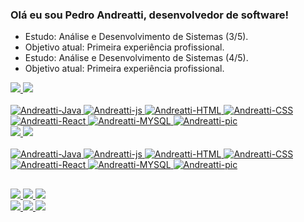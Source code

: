 ### Olá eu sou Pedro Andreatti, desenvolvedor de software!

- Estudo: Análise e Desenvolvimento de Sistemas (3/5).
- Objetivo atual: Primeira experiência profissional.
- Estudo: Análise e Desenvolvimento de Sistemas (4/5).
- Objetivo atual: Primeira experiência profissional.

<div alinhar="centro">
<div alinhar="centro">
  <a href="https://github.com/pedro-devs">
  <img altura="180em" src="https://github-readme-stats.vercel.app/api?nome de usuário = pedro-devs & show_icons = verdade & tema = sombrio&include_all_commits = true & count_private = verdade "/>
  <img altura="180em" src="https://github-readme-stats.vercel.app/api/top-langs/?nome do usuário = dispositivos de pedal e layout = compactar& langs_count = 7 & tema = escuro "/>
</div >
<div estilo="exibição: inline_block"> <br>
  <img alinhar="centro" alt="Andreatti-Java" altura="30)))))))))))) " largura="40" src="https://cdn.jsdelivr.net/gh/devicons/ devicon/icons/java/java-original.svg">
  <img alinhar="centro" alt="Andreatti-js" altura="30)))))))))))) " largura="40" src="https://raw.githubusercontent.com/devicon/devicon/master/icons/javascript/javascript-splan.svg">
  <img alinhar="centro" alt="Andreatti-HTML" altura="30)))))))))))) " largura="40" src="https://raw.githubusercontent.com/devicon/devicon/master/icons/html5/html5-original.svg">
  <img alinhar="centro" alt="Andreatti-CSS" altura="30)))))))))))) " largura="40" src="https://raw.githubusercontent.com/devicon/devicon/master/icons/css3/css3-original.svg">
  <img alinhar="centro" alt="Andreatti-React" altura="30)))))))))))) " largura="40" src="https://raw.githubusercontent.com/devicon/devicon/master/icons/react/react-original.svg">
  <img alinhar="centro" alt="Andreatti-MYSQL" altura="30)))))))))))) " largura="40" src="https://cdn.jsdelivr.net/gh/devicons/ devicon/icons/mysql/mysql-original.svg">
  <img alinhar="direita" alt="Andreatti-pic" altura="180" largura="190" src="https://cdn.discordapp.com/attachments/971987311103447084/1030803839022006302/gif_com_asas. .gif ">
</div >
  <img altura="180em" src="https://github-readme-stats.vercel.app/api?nome de usuário = pedro-devs & show_icons = verdade & temema = escuro&include_all_commits = true & count_private = verdade "/>
  <img altura="180em" src="https://github-readme-stats.vercel.app/api/top-langs/?nome do usuário = pedro-devs e layout = compactar& langs_count = 7 & temema = escuro "/>
</div >
<div estilo="exibição: inline_block"> <br>
  <img alinhar="centro" alt="Andreatti-Java" altura="30)))))))))))) " largura="40" src="https://cdn.jsdelivr.net/gh/Devicon/ devicon/icons/java/java-original.svg">
  <img alinhar="centro" alt="Andreatti-js" altura="30)))))))))))) " largura="40" src="https://raw.githubusercontent.com/Devicon/devicon/master/icons/javascript/javascript-splan.svg">
  <img alinhar="centro" alt="Andreatti-HTML" altura="30)))))))))))) " largura="40" src="https://raw.githubusercontent.com/Devicon/devicon/master/icons/html5/html5-original.svg">
  <img alinhar="centro" alt="Andreatti-CSS" altura="30)))))))))))) " largura="40" src="https://raw.githubusercontent.com/Devicon/devicon/master/icons/css3/css3-original.svg">
  <img alinhar="centro" alt="Andreatti-React" altura="30)))))))))))) " largura="40" src="https://raw.githubusercontent.com/Devicon/devicon/master/icons/react/react-original.svg">
  <img alinhar="centro" alt="Andreatti-MYSQL" altura="30)))))))))))) " largura="40" src="https://cdn.jsdelivr.net/gh/Devicon/ devicon/icons/mysql/mysql-original.svg">
  <img alinhar="certo" alt="Andreatti-pic" altura="180" largura="190" src="https://cdn.discordapp.com/attachments/971987311103447084/1030803839022006302/gif_com_as. . .gif ">
</div >

 ##

<div > 
  <a href="https://instagram.com/pedrohenriqueandreatti/" alvo="_em branco"> <img src="https://img.shields.io/badge/-Instagram-%23E4405F?estilo = para o emblema e o logotipo = instagram & logoColor = branco " alvo="_em branco"> </a>
  <a href = "mailto: pedrohenriqueandreatti11@gmail.com"> <img src="https://img.shields.io/badge/-Gmail-%23333?estilo = para o emblema e o logotipo = gmail & logoColor = branco " alvo="_em branco"> </a>
  <a href="https://www.linkedin.com/in/pedro-andreatti-81b7621b8/" alvo="_em branco"> <img src="https://img.shields.io/badge/-LinkedIn-%230077B5?estilo = para o emblema e o logotipo = linkedin & logoColor = branco " alvo="_em branco"> </a> 
<div > 
  <a href="https://instagram.com/pedrohenriqueandreatti/" alvo="_em branco"> <img src="https://img.shields.io/badge/-Instagram-%23E4405F?estilo = para o emblema e o logotipo = instagram & logoColor = Branco " alvo="_em branco"> </a>
  <a href = "mailto: pedrohenriqueandreatti11@gmail.com"> <img src="https://img.shields.io/badge/-Gmail-%23333?estilo = para o emblema e o logotipo = gmail & logoColor = Branco " alvo="_em branco"> </a>
  <a href="https://www.linkedin.com/in/pedro-andreatti-81b7621b8/" alvo="_em branco"> <img src="https://img.shields.io/badge/-LinkedIn-%230077B5?estilo = para o emblema e o logotipo = linkedin & logoColor = Branco " alvo="_em branco"> </a> 



</div >
</div >
